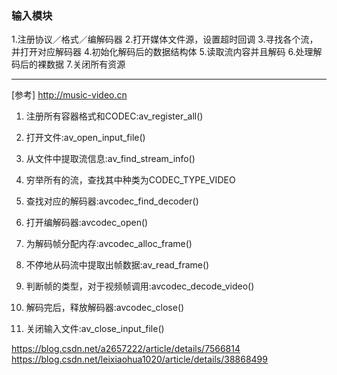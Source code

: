 ###  输入模块
1.注册协议／格式／编解码器
2.打开媒体文件源，设置超时回调
3.寻找各个流，并打开对应解码器
4.初始化解码后的数据结构体
5.读取流内容并且解码
6.处理解码后的裸数据
7.关闭所有资源


---
[参考]
http://music-video.cn


1. 注册所有容器格式和CODEC:av_register_all()

2. 打开文件:av_open_input_file()

3. 从文件中提取流信息:av_find_stream_info()

4. 穷举所有的流，查找其中种类为CODEC_TYPE_VIDEO

5. 查找对应的解码器:avcodec_find_decoder()

6. 打开编解码器:avcodec_open()

7. 为解码帧分配内存:avcodec_alloc_frame()

8. 不停地从码流中提取出帧数据:av_read_frame()

9. 判断帧的类型，对于视频帧调用:avcodec_decode_video()

10. 解码完后，释放解码器:avcodec_close()

11. 关闭输入文件:av_close_input_file()

https://blog.csdn.net/a2657222/article/details/7566814
https://blog.csdn.net/leixiaohua1020/article/details/38868499

